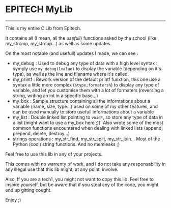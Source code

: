 # EPITECH MyLib

---

This is my entire C Lib from Epitech.

It contains all (I mean, all the _usefull_) functions asked by the school (like my_strcmp, my_strdup...) as well as some updates.

On the most notable (and usefull) updates I made, we can see :

- my_debug : Used to debug any type of data with a high level syntax : symply use `my_debug(lvalue)` to display the variable (depending on it's type), as well as the line and filename where it's called.
- my_printf : Rework version of the default printf funxtion, this one use a syntax a little more complex (`%type;formaters%`) to display any type of variable, and let you customise them with a lot of formaters (reversing a string, writing an int in a specific base...)
- my_box : Sample structure containing all the informations about a variable (name, size, type...) used on some of my other features, and can be used manually to store usefull informations about a variable
- my_list : Double linked list pointing to `void*`, so store any type of data in a list (might want to use a my_box here ;)). Also wrote some of the most common functions encountered when dealing with linked lists (append, prepend, delete, destroy...)
- strings operations : my_str_find, my_str_split, my_str_join... Most of the Python (cool) string functions. And no memleaks ;)

Feel free to use this lib in any of your projects.

This comes with no warrenty of work, and I do not take any responsability in any illegal use that this lib might, at any point, involve.

Also, If you are a tech1, you might not want to copy this lib. Feel free to inspire yourself, but be aware that if you steal any of the code, you might end up gitting cought.

Enjoy ;)
